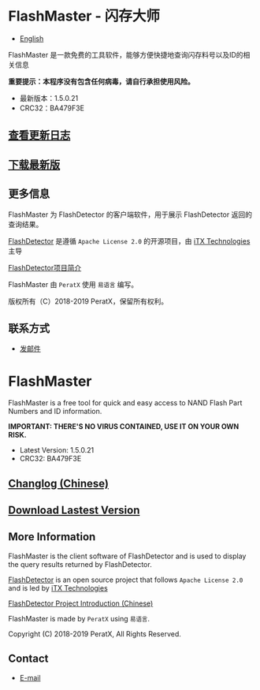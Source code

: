 # FlashMaster - 闪存大师

* [English](#FlashMaster)

FlashMaster 是一款免费的工具软件，能够方便快捷地查询闪存料号以及ID的相关信息

**重要提示：本程序没有包含任何病毒，请自行承担使用风险。**

* 最新版本：1.5.0.21
* CRC32：BA479F3E

## [查看更新日志](https://coding.net/u/PeratX/p/FlashMaster/git/blob/master/changelog.txt)

## [下载最新版](https://coding.net/api/share/download/04aa7962-37fd-458d-b5fb-4a2ca084b7b2)

## 更多信息

FlashMaster 为 FlashDetector 的客户端软件，用于展示 FlashDetector 返回的查询结果。

[FlashDetector](https://github.com/iTXTech/FlashDetector) 是遵循 `Apache License 2.0` 的开源项目，由 [iTX Technologies](https://itxtech.org) 主导

[FlashDetector项目简介](https://coding.net/api/share/download/a26bee9f-d2c6-427a-997a-41bee13c9d5d)

FlashMaster 由 `PeratX` 使用 `易语言` 编写。

版权所有（C）2018-2019 PeratX，保留所有权利。

## 联系方式

* [发邮件](mailto:peratx@itxtech.org)

# FlashMaster

FlashMaster is a free tool for quick and easy access to NAND Flash Part Numbers and ID information.

**IMPORTANT: THERE'S NO VIRUS CONTAINED, USE IT ON YOUR OWN RISK.**

* Latest Version: 1.5.0.21
* CRC32: BA479F3E

## [Changlog (Chinese)](https://coding.net/u/PeratX/p/FlashMaster/git/blob/master/changelog.txt)

## [Download Lastest Version](https://coding.net/api/share/download/a26bee9f-d2c6-427a-997a-41bee13c9d5d)

## More Information

FlashMaster is the client software of FlashDetector and is used to display the query results returned by FlashDetector.

[FlashDetector](https://github.com/iTXTech/FlashDetector) is an open source project that follows `Apache License 2.0` and is led by [iTX Technologies](https://itxtech.org)

[FlashDetector Project Introduction (Chinese)](https://peratx.net/index.php/2019/01/13/flashdetector-brief-intro.html)

FlashMaster is made by `PeratX` using `易语言`.

Copyright (C) 2018-2019 PeratX, All Rights Reserved.

## Contact

* [E-mail](mailto:peratx@itxtech.org)